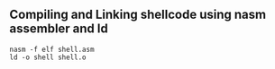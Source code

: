 ## Compiling and Linking shellcode using nasm assembler and ld

```
nasm -f elf shell.asm
ld -o shell shell.o 
```
